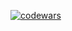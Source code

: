 [![codewars](https://https://www.codewars.com/users/Eduard-Umerov/badges/large)](https://www.codewars.com/users/Eduard-Umerov)
